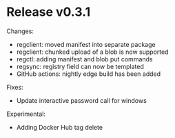 # Release v0.3.1

Changes:

- regclient: moved manifest into separate package
- regclient: chunked upload of a blob is now supported
- regctl: adding manifest and blob put commands
- regsync: registry field can now be templated
- GitHub actions: nightly edge build has been added

Fixes:

- Update interactive password call for windows

Experimental:

- Adding Docker Hub tag delete
